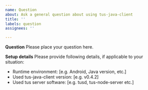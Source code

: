 ```yaml
---
name: Question
about: Ask a general question about using tus-java-client
title: ''
labels: question
assignees: ''

---
```


**Question**
Please place your question here.

**Setup details**
Please provide following details, if applicable to your situation:
- Runtime environment: [e.g. Android, Java version, etc.]
- Used tus-java-client version: [e.g. v0.4.2]
- Used tus server software: [e.g. tusd, tus-node-server etc.]
